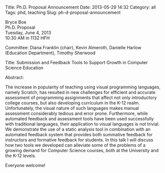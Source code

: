 Title: Ph.D. Proposal Announcement
Date: 2013-05-29 14:32
Category: all
Tags: phd, teaching
Slug: ph-d-proposal-announcement

Bryce Boe  
Ph.D. Proposal  
Tuesday, June 4, 2013  
10:30 AM in 1132 HFH

Committee: Diana Franklin (chair), Kevin Almeroth, Danielle Harlow
(Education Department), Timothy Sherwood

Title: Submission and Feedback Tools to Support Growth in Computer
Science Education

Abstract:

The increase in popularity of teaching using visual programming
languages, namely Scratch, has resulted in new challenges for efficient
and accurate assessment of programming assignments that affect not only
introductory college courses, but also developing curriculum in the K-12
realm. Unfortunately, the visual nature of such languages makes manual
assessment considerably tedious and error prone. Furthermore, while
automated feedback and assessment tools have been used successfully with
traditional languages, their application to visual languages is not
trivial. We demonstrate the use of a static analysis tool in combination
with an automated feedback system that provides both summative feedback
for instructors and formative feedback for students. In this talk I will
discuss how two tools we developed can alleviate some of the problems of
a growing demand for Computer Science courses, both at the University
and the K-12 levels.

Everyone welcome!
